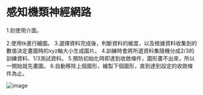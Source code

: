 # 感知機類神經網路

1.刻使用介面。

2.使用tk進行繪圖。
3.選擇資料完成後，判斷資料的維度，以及根據資料收集到的數值決定畫圖時的xyz軸大小生成圖片。
4.訓練時會將所選資料集隨機分成2/3的訓練資料、1/3測試資料。
5.預防初始化時即達到收斂條件，圖形畫不出來，所以一開始就先畫圖。
6.自動移除上個圖形，繪製下個圖形，直到達到設定的收斂條件為止。

![image](https://user-images.githubusercontent.com/45446409/235053514-a2bad322-0a76-4e5d-8a4d-76866a35423c.png)

